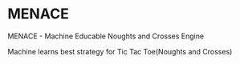 # MENACE

MENACE - Machine Educable Noughts and Crosses Engine

Machine learns best strategy for Tic Tac Toe(Noughts and Crosses)
